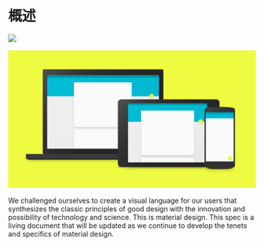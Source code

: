 概述
===============

![](http://material-design.storage.googleapis.com/images/materialdesign-goals-landingimage_large_mdpi.png)

![](images/materialdesign-goals-landingimage_large_mdpi.png)

We challenged ourselves to create a visual language for our users that synthesizes the classic principles of good design with the innovation and possibility of technology and science. This is material design. This spec is a living document that will be updated as we continue to develop the tenets and specifics of material design.